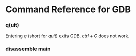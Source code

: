 # Command Reference for GDB

### q(uit)
Entering _q_ (short for _quit_) exits GDB. _ctrl_ + _C_ does not work.

### disassemble main

###
